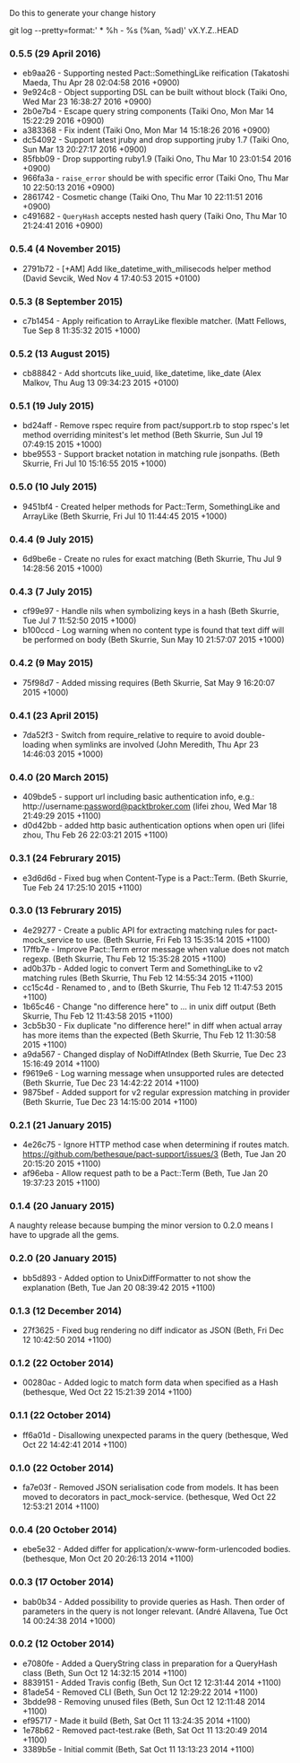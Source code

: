Do this to generate your change history

  git log --pretty=format:'  * %h - %s (%an, %ad)' vX.Y.Z..HEAD


### 0.5.5 (29 April 2016)
* eb9aa26 - Supporting nested Pact::SomethingLike reification (Takatoshi Maeda, Thu Apr 28 02:04:58 2016 +0900)
* 9e924c8 - Object supporting DSL can be built without block (Taiki Ono, Wed Mar 23 16:38:27 2016 +0900)
* 2b0e7b4 - Escape query string components (Taiki Ono, Mon Mar 14 15:22:29 2016 +0900)
* a383368 - Fix indent (Taiki Ono, Mon Mar 14 15:18:26 2016 +0900)
* dc54092 - Support latest jruby and drop supporting jruby 1.7 (Taiki Ono, Sun Mar 13 20:27:17 2016 +0900)
* 85fbb09 - Drop supporting ruby1.9 (Taiki Ono, Thu Mar 10 23:01:54 2016 +0900)
* 966fa3a - `raise_error` should be with specific error (Taiki Ono, Thu Mar 10 22:50:13 2016 +0900)
* 2861742 - Cosmetic change (Taiki Ono, Thu Mar 10 22:11:51 2016 +0900)
* c491682 - `QueryHash` accepts nested hash query (Taiki Ono, Thu Mar 10 21:24:41 2016 +0900)

### 0.5.4 (4 November 2015)

* 2791b72 - [+AM] Add like_datetime_with_milisecods helper method (David Sevcik, Wed Nov 4 17:40:53 2015 +0100)

### 0.5.3 (8 September 2015)

* c7b1454 - Apply reification to ArrayLike flexible matcher. (Matt Fellows, Tue Sep 8 11:35:32 2015 +1000)

### 0.5.2 (13 August 2015)

* cb88842 - Add shortcuts like_uuid, like_datetime, like_date (Alex Malkov, Thu Aug 13 09:34:23 2015 +0100)

### 0.5.1 (19 July 2015)

* bd24aff - Remove rspec require from pact/support.rb to stop rspec's let method overriding minitest's let method (Beth Skurrie, Sun Jul 19 07:49:15 2015 +1000)
* bbe9553 - Support bracket notation in matching rule jsonpaths. (Beth Skurrie, Fri Jul 10 15:16:55 2015 +1000)

### 0.5.0 (10 July 2015)

* 9451bf4 - Created helper methods for Pact::Term, SomethingLike and ArrayLike (Beth Skurrie, Fri Jul 10 11:44:45 2015 +1000)

### 0.4.4 (9 July 2015)

* 6d9be6e - Create no rules for exact matching (Beth Skurrie, Thu Jul 9 14:28:56 2015 +1000)

### 0.4.3 (7 July 2015)

* cf99e97 - Handle nils when symbolizing keys in a hash (Beth Skurrie, Tue Jul 7 11:52:50 2015 +1000)
* b100ccd - Log warning when no content type is found that text diff will be performed on body (Beth Skurrie, Sun May 10 21:57:07 2015 +1000)

### 0.4.2 (9 May 2015)

* 75f98d7 - Added missing requires (Beth Skurrie, Sat May 9 16:20:07 2015 +1000)

### 0.4.1 (23 April 2015)

* 7da52f3 - Switch from require_relative to require to avoid double-loading when symlinks are involved (John Meredith, Thu Apr 23 14:46:03 2015 +1000)

### 0.4.0 (20 March 2015)

* 409bde5 - support url including basic authentication info, e.g.: http://username:password@packtbroker.com (lifei zhou, Wed Mar 18 21:49:29 2015 +1100)
* d0d42bb - added http basic authentication options when open uri (lifei zhou, Thu Feb 26 22:03:21 2015 +1100)

### 0.3.1 (24 Februrary 2015)

* e3d6d6d - Fixed bug when Content-Type is a Pact::Term. (Beth Skurrie, Tue Feb 24 17:25:10 2015 +1100)

### 0.3.0 (13 Februrary 2015)

* 4e29277 - Create a public API for extracting matching rules for pact-mock_service to use. (Beth Skurrie, Fri Feb 13 15:35:14 2015 +1100)
* 17ffb7e - Improve Pact::Term error message when value does not match regexp. (Beth Skurrie, Thu Feb 12 15:35:28 2015 +1100)
* ad0b37b - Added logic to convert Term and SomethingLike to v2 matching rules (Beth Skurrie, Thu Feb 12 14:55:34 2015 +1100)
* cc15c4d - Renamed <index not found> to <item not found>, and <index not to exist> to <item not to exist> (Beth Skurrie, Thu Feb 12 11:47:53 2015 +1100)
* 1b65c46 - Change "no difference here" to ... in unix diff output (Beth Skurrie, Thu Feb 12 11:43:58 2015 +1100)
* 3cb5b30 - Fix duplicate "no difference here!" in diff when actual array has more items than the expected (Beth Skurrie, Thu Feb 12 11:30:58 2015 +1100)
* a9da567 - Changed display of NoDiffAtIndex (Beth Skurrie, Tue Dec 23 15:16:49 2014 +1100)
* f9619e6 - Log warning message when unsupported rules are detected (Beth Skurrie, Tue Dec 23 14:42:22 2014 +1100)
* 9875bef - Added support for v2 regular expression matching in provider (Beth Skurrie, Tue Dec 23 14:15:00 2014 +1100)

### 0.2.1 (21 January 2015)

* 4e26c75 - Ignore HTTP method case when determining if routes match. https://github.com/bethesque/pact-support/issues/3 (Beth, Tue Jan 20 20:15:20 2015 +1100)
* af96eba - Allow request path to be a Pact::Term (Beth, Tue Jan 20 19:37:23 2015 +1100)

### 0.1.4 (20 January 2015)

A naughty release because bumping the minor version to 0.2.0 means I have to upgrade all the gems.

### 0.2.0 (20 January 2015)

* bb5d893 - Added option to UnixDiffFormatter to not show the explanation (Beth, Tue Jan 20 08:39:42 2015 +1100)

### 0.1.3 (12 December 2014)

* 27f3625 - Fixed bug rendering no diff indicator as JSON (Beth, Fri Dec 12 10:42:50 2014 +1100)

### 0.1.2 (22 October 2014)

* 00280ac - Added logic to match form data when specified as a Hash (bethesque, Wed Oct 22 15:21:39 2014 +1100)

### 0.1.1 (22 October 2014)

* ff6a01d - Disallowing unexpected params in the query (bethesque, Wed Oct 22 14:42:41 2014 +1100)

### 0.1.0 (22 October 2014)

* fa7e03f - Removed JSON serialisation code from models. It has been moved to decorators in pact_mock-service. (bethesque, Wed Oct 22 12:53:21 2014 +1100)

### 0.0.4 (20 October 2014)

* ebe5e32 - Added differ for application/x-www-form-urlencoded bodies. (bethesque, Mon Oct 20 20:26:13 2014 +1100)

### 0.0.3 (17 October 2014)

* bab0b34 - Added possibility to provide queries as Hash. Then order of parameters in the query is not longer relevant. (André Allavena, Tue Oct 14 00:24:38 2014 +1000)

### 0.0.2 (12 October 2014)

* e7080fe - Added a QueryString class in preparation for a QueryHash class (Beth, Sun Oct 12 14:32:15 2014 +1100)
* 8839151 - Added Travis config (Beth, Sun Oct 12 12:31:44 2014 +1100)
* 81ade54 - Removed CLI (Beth, Sun Oct 12 12:29:22 2014 +1100)
* 3bdde98 - Removing unused files (Beth, Sun Oct 12 12:11:48 2014 +1100)
* ef95717 - Made it build (Beth, Sat Oct 11 13:24:35 2014 +1100)
* 1e78b62 - Removed pact-test.rake (Beth, Sat Oct 11 13:20:49 2014 +1100)
* 3389b5e - Initial commit (Beth, Sat Oct 11 13:13:23 2014 +1100)
